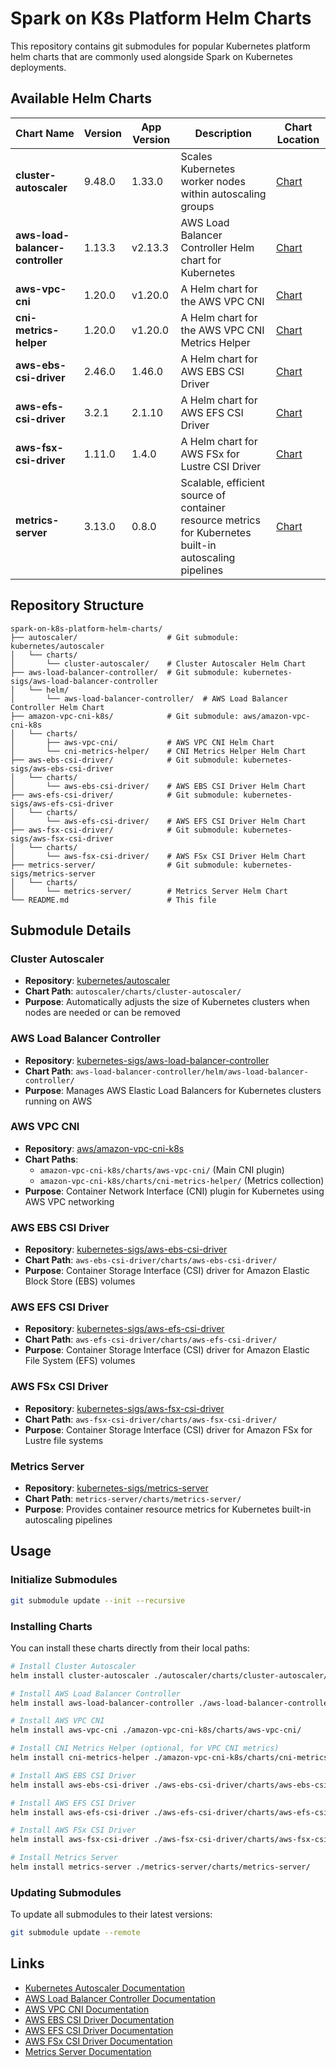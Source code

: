 # Spark on K8s Platform Helm Charts

This repository contains git submodules for popular Kubernetes platform helm charts that are commonly used alongside Spark on Kubernetes deployments.

## Available Helm Charts

| Chart Name | Version | App Version | Description | Chart Location |
|------------|---------|-------------|-------------|----------------|
| **cluster-autoscaler** | 9.48.0 | 1.33.0 | Scales Kubernetes worker nodes within autoscaling groups | [Chart](https://github.com/kubernetes/autoscaler/tree/master/charts/cluster-autoscaler) |
| **aws-load-balancer-controller** | 1.13.3 | v2.13.3 | AWS Load Balancer Controller Helm chart for Kubernetes | [Chart](https://github.com/kubernetes-sigs/aws-load-balancer-controller/tree/main/helm/aws-load-balancer-controller) |
| **aws-vpc-cni** | 1.20.0 | v1.20.0 | A Helm chart for the AWS VPC CNI | [Chart](https://github.com/aws/amazon-vpc-cni-k8s/tree/master/charts/aws-vpc-cni) |
| **cni-metrics-helper** | 1.20.0 | v1.20.0 | A Helm chart for the AWS VPC CNI Metrics Helper | [Chart](https://github.com/aws/amazon-vpc-cni-k8s/tree/master/charts/cni-metrics-helper) |
| **aws-ebs-csi-driver** | 2.46.0 | 1.46.0 | A Helm chart for AWS EBS CSI Driver | [Chart](https://github.com/kubernetes-sigs/aws-ebs-csi-driver/tree/master/charts/aws-ebs-csi-driver) |
| **aws-efs-csi-driver** | 3.2.1 | 2.1.10 | A Helm chart for AWS EFS CSI Driver | [Chart](https://github.com/kubernetes-sigs/aws-efs-csi-driver/tree/master/charts/aws-efs-csi-driver) |
| **aws-fsx-csi-driver** | 1.11.0 | 1.4.0 | A Helm chart for AWS FSx for Lustre CSI Driver | [Chart](https://github.com/kubernetes-sigs/aws-fsx-csi-driver/tree/master/charts/aws-fsx-csi-driver) |
| **metrics-server** | 3.13.0 | 0.8.0 | Scalable, efficient source of container resource metrics for Kubernetes built-in autoscaling pipelines | [Chart](https://github.com/kubernetes-sigs/metrics-server/tree/master/charts/metrics-server) |

## Repository Structure

```
spark-on-k8s-platform-helm-charts/
├── autoscaler/                    # Git submodule: kubernetes/autoscaler
│   └── charts/
│       └── cluster-autoscaler/    # Cluster Autoscaler Helm Chart
├── aws-load-balancer-controller/  # Git submodule: kubernetes-sigs/aws-load-balancer-controller
│   └── helm/
│       └── aws-load-balancer-controller/  # AWS Load Balancer Controller Helm Chart
├── amazon-vpc-cni-k8s/            # Git submodule: aws/amazon-vpc-cni-k8s
│   └── charts/
│       ├── aws-vpc-cni/           # AWS VPC CNI Helm Chart
│       └── cni-metrics-helper/    # CNI Metrics Helper Helm Chart
├── aws-ebs-csi-driver/            # Git submodule: kubernetes-sigs/aws-ebs-csi-driver
│   └── charts/
│       └── aws-ebs-csi-driver/    # AWS EBS CSI Driver Helm Chart
├── aws-efs-csi-driver/            # Git submodule: kubernetes-sigs/aws-efs-csi-driver
│   └── charts/
│       └── aws-efs-csi-driver/    # AWS EFS CSI Driver Helm Chart
├── aws-fsx-csi-driver/            # Git submodule: kubernetes-sigs/aws-fsx-csi-driver
│   └── charts/
│       └── aws-fsx-csi-driver/    # AWS FSx CSI Driver Helm Chart
├── metrics-server/                # Git submodule: kubernetes-sigs/metrics-server
│   └── charts/
│       └── metrics-server/        # Metrics Server Helm Chart
└── README.md                      # This file
```

## Submodule Details

### Cluster Autoscaler
- **Repository**: [kubernetes/autoscaler](https://github.com/kubernetes/autoscaler)
- **Chart Path**: `autoscaler/charts/cluster-autoscaler/`
- **Purpose**: Automatically adjusts the size of Kubernetes clusters when nodes are needed or can be removed

### AWS Load Balancer Controller
- **Repository**: [kubernetes-sigs/aws-load-balancer-controller](https://github.com/kubernetes-sigs/aws-load-balancer-controller)
- **Chart Path**: `aws-load-balancer-controller/helm/aws-load-balancer-controller/`
- **Purpose**: Manages AWS Elastic Load Balancers for Kubernetes clusters running on AWS

### AWS VPC CNI
- **Repository**: [aws/amazon-vpc-cni-k8s](https://github.com/aws/amazon-vpc-cni-k8s)
- **Chart Paths**: 
  - `amazon-vpc-cni-k8s/charts/aws-vpc-cni/` (Main CNI plugin)
  - `amazon-vpc-cni-k8s/charts/cni-metrics-helper/` (Metrics collection)
- **Purpose**: Container Network Interface (CNI) plugin for Kubernetes using AWS VPC networking

### AWS EBS CSI Driver
- **Repository**: [kubernetes-sigs/aws-ebs-csi-driver](https://github.com/kubernetes-sigs/aws-ebs-csi-driver)
- **Chart Path**: `aws-ebs-csi-driver/charts/aws-ebs-csi-driver/`
- **Purpose**: Container Storage Interface (CSI) driver for Amazon Elastic Block Store (EBS) volumes

### AWS EFS CSI Driver
- **Repository**: [kubernetes-sigs/aws-efs-csi-driver](https://github.com/kubernetes-sigs/aws-efs-csi-driver)
- **Chart Path**: `aws-efs-csi-driver/charts/aws-efs-csi-driver/`
- **Purpose**: Container Storage Interface (CSI) driver for Amazon Elastic File System (EFS) volumes

### AWS FSx CSI Driver
- **Repository**: [kubernetes-sigs/aws-fsx-csi-driver](https://github.com/kubernetes-sigs/aws-fsx-csi-driver)
- **Chart Path**: `aws-fsx-csi-driver/charts/aws-fsx-csi-driver/`
- **Purpose**: Container Storage Interface (CSI) driver for Amazon FSx for Lustre file systems

### Metrics Server
- **Repository**: [kubernetes-sigs/metrics-server](https://github.com/kubernetes-sigs/metrics-server)
- **Chart Path**: `metrics-server/charts/metrics-server/`
- **Purpose**: Provides container resource metrics for Kubernetes built-in autoscaling pipelines

## Usage

### Initialize Submodules

```bash
git submodule update --init --recursive
```

### Installing Charts

You can install these charts directly from their local paths:

```bash
# Install Cluster Autoscaler
helm install cluster-autoscaler ./autoscaler/charts/cluster-autoscaler/

# Install AWS Load Balancer Controller
helm install aws-load-balancer-controller ./aws-load-balancer-controller/helm/aws-load-balancer-controller/

# Install AWS VPC CNI
helm install aws-vpc-cni ./amazon-vpc-cni-k8s/charts/aws-vpc-cni/

# Install CNI Metrics Helper (optional, for VPC CNI metrics)
helm install cni-metrics-helper ./amazon-vpc-cni-k8s/charts/cni-metrics-helper/

# Install AWS EBS CSI Driver
helm install aws-ebs-csi-driver ./aws-ebs-csi-driver/charts/aws-ebs-csi-driver/

# Install AWS EFS CSI Driver
helm install aws-efs-csi-driver ./aws-efs-csi-driver/charts/aws-efs-csi-driver/

# Install AWS FSx CSI Driver
helm install aws-fsx-csi-driver ./aws-fsx-csi-driver/charts/aws-fsx-csi-driver/

# Install Metrics Server
helm install metrics-server ./metrics-server/charts/metrics-server/
```

### Updating Submodules

To update all submodules to their latest versions:

```bash
git submodule update --remote
```

## Links

- [Kubernetes Autoscaler Documentation](https://github.com/kubernetes/autoscaler/tree/master/cluster-autoscaler)
- [AWS Load Balancer Controller Documentation](https://kubernetes-sigs.github.io/aws-load-balancer-controller/)
- [AWS VPC CNI Documentation](https://github.com/aws/amazon-vpc-cni-k8s)
- [AWS EBS CSI Driver Documentation](https://github.com/kubernetes-sigs/aws-ebs-csi-driver)
- [AWS EFS CSI Driver Documentation](https://github.com/kubernetes-sigs/aws-efs-csi-driver)
- [AWS FSx CSI Driver Documentation](https://github.com/kubernetes-sigs/aws-fsx-csi-driver)
- [Metrics Server Documentation](https://github.com/kubernetes-sigs/metrics-server) 